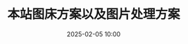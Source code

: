 ---
title: 本站图床方案以及图片处理方案
description: 本站图床方案以及图片处理方案   
date: '2025-02-05 10:00'
updated: '2025-02-07 12:00'
cover: https://sourceimage.s3.bitiful.net/img/default_cover_9.avif
category:
  - 折腾
top_img: false
tags:
  - hexo
  - butterfly
abbrlink: 18107
---